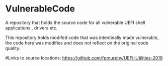 # VulnerableCode
A repository that holds the source code for all vulnerable UEFI shell applications , drivers etc.

This repository holds modifed code that was intentinally made vulnerable, the code here was modifies and does not reflect on the original code quality.


#Links to source locations:
https://github.com/fpmurphy/UEFI-Utilities-2019

